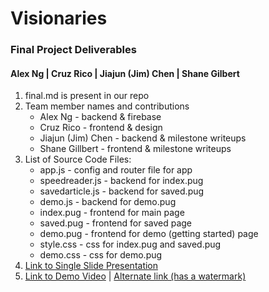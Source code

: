 # Visionaries

### Final Project Deliverables

#### Alex Ng | Cruz Rico | Jiajun (Jim) Chen | Shane Gilbert

1. final.md is present in our repo
2. Team member names and contributions
    * Alex Ng - backend & firebase
    * Cruz Rico - frontend & design
    * Jiajun (Jim) Chen - backend & milestone writeups
    * Shane Gillbert - frontend & milestone writeups
3. List of Source Code Files:
    * app.js - config and router file for app
    * speedreader.js - backend for index.pug
    * savedarticle.js - backend for saved.pug
    * demo.js - backend for demo.pug
    * index.pug - frontend for main page
    * saved.pug - frontend for saved page
    * demo.pug - frontend for demo (getting started) page
    * style.css - css for index.pug and saved.pug
    * demo.css - css for demo.pug
4. [Link to Single Slide Presentation](https://docs.google.com/presentation/d/1O-Iupo4nQQSXmfqYuAtmOCb_qAula7h3UxM9fGdzWO0/edit?usp=sharing)
5. [Link to Demo Video](https://youtu.be/1rbCbwQQRlw) | [Alternate link (has a watermark)](https://youtu.be/sgprUqLRhX4)
